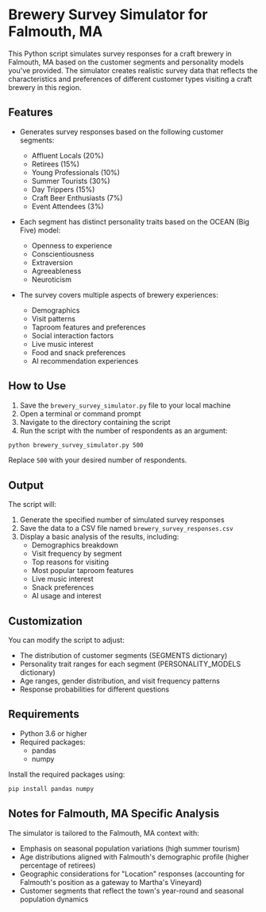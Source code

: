 # Brewery Survey Simulator for Falmouth, MA

This Python script simulates survey responses for a craft brewery in Falmouth, MA based on the customer segments and personality models you've provided. The simulator creates realistic survey data that reflects the characteristics and preferences of different customer types visiting a craft brewery in this region.

## Features

- Generates survey responses based on the following customer segments:
  - Affluent Locals (20%)
  - Retirees (15%)
  - Young Professionals (10%)
  - Summer Tourists (30%)
  - Day Trippers (15%)
  - Craft Beer Enthusiasts (7%)
  - Event Attendees (3%)

- Each segment has distinct personality traits based on the OCEAN (Big Five) model:
  - Openness to experience
  - Conscientiousness
  - Extraversion
  - Agreeableness
  - Neuroticism

- The survey covers multiple aspects of brewery experiences:
  - Demographics
  - Visit patterns
  - Taproom features and preferences
  - Social interaction factors
  - Live music interest
  - Food and snack preferences
  - AI recommendation experiences

## How to Use

1. Save the `brewery_survey_simulator.py` file to your local machine
2. Open a terminal or command prompt
3. Navigate to the directory containing the script
4. Run the script with the number of respondents as an argument:

```bash
python brewery_survey_simulator.py 500
```

Replace `500` with your desired number of respondents.

## Output

The script will:

1. Generate the specified number of simulated survey responses
2. Save the data to a CSV file named `brewery_survey_responses.csv`
3. Display a basic analysis of the results, including:
   - Demographics breakdown
   - Visit frequency by segment
   - Top reasons for visiting
   - Most popular taproom features
   - Live music interest
   - Snack preferences
   - AI usage and interest

## Customization

You can modify the script to adjust:

- The distribution of customer segments (SEGMENTS dictionary)
- Personality trait ranges for each segment (PERSONALITY_MODELS dictionary)
- Age ranges, gender distribution, and visit frequency patterns
- Response probabilities for different questions

## Requirements

- Python 3.6 or higher
- Required packages:
  - pandas
  - numpy

Install the required packages using:

```bash
pip install pandas numpy
```

## Notes for Falmouth, MA Specific Analysis

The simulator is tailored to the Falmouth, MA context with:

- Emphasis on seasonal population variations (high summer tourism)
- Age distributions aligned with Falmouth's demographic profile (higher percentage of retirees)
- Geographic considerations for "Location" responses (accounting for Falmouth's position as a gateway to Martha's Vineyard)
- Customer segments that reflect the town's year-round and seasonal population dynamics
